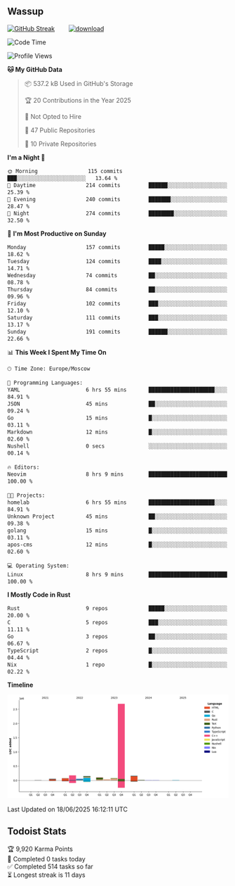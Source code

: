 ## Wassup

<!--
-->

[![GitHub Streak](http://github-readme-streak-stats.herokuapp.com?user=archeoss&theme=shades-of-purple&hide_border=true&date_format=j%20M%5B%20Y%5D)](https://git.io/streak-stats)&nbsp;&nbsp;&nbsp;&nbsp;&nbsp;&nbsp;&nbsp;&nbsp;[![download](https://user-images.githubusercontent.com/68448737/147796309-d8b65b1d-4dde-40d9-b03a-2b42aaa6cd43.jpeg)
](http://bmstu.ru/)

<!--START_SECTION:waka-->
![Code Time](http://img.shields.io/badge/Code%20Time-3%2C965%20hrs%2043%20mins-blue)

![Profile Views](http://img.shields.io/badge/Profile%20Views-0-blue)

**🐱 My GitHub Data** 

> 📦 537.2 kB Used in GitHub's Storage 
 > 
> 🏆 20 Contributions in the Year 2025
 > 
> 🚫 Not Opted to Hire
 > 
> 📜 47 Public Repositories 
 > 
> 🔑 10 Private Repositories 
 > 
**I'm a Night 🦉** 

```text
🌞 Morning                115 commits         ███░░░░░░░░░░░░░░░░░░░░░░   13.64 % 
🌆 Daytime                214 commits         ██████░░░░░░░░░░░░░░░░░░░   25.39 % 
🌃 Evening                240 commits         ███████░░░░░░░░░░░░░░░░░░   28.47 % 
🌙 Night                  274 commits         ████████░░░░░░░░░░░░░░░░░   32.50 % 
```
📅 **I'm Most Productive on Sunday** 

```text
Monday                   157 commits         █████░░░░░░░░░░░░░░░░░░░░   18.62 % 
Tuesday                  124 commits         ████░░░░░░░░░░░░░░░░░░░░░   14.71 % 
Wednesday                74 commits          ██░░░░░░░░░░░░░░░░░░░░░░░   08.78 % 
Thursday                 84 commits          ██░░░░░░░░░░░░░░░░░░░░░░░   09.96 % 
Friday                   102 commits         ███░░░░░░░░░░░░░░░░░░░░░░   12.10 % 
Saturday                 111 commits         ███░░░░░░░░░░░░░░░░░░░░░░   13.17 % 
Sunday                   191 commits         ██████░░░░░░░░░░░░░░░░░░░   22.66 % 
```


📊 **This Week I Spent My Time On** 

```text
🕑︎ Time Zone: Europe/Moscow

💬 Programming Languages: 
YAML                     6 hrs 55 mins       █████████████████████░░░░   84.91 % 
JSON                     45 mins             ██░░░░░░░░░░░░░░░░░░░░░░░   09.24 % 
Go                       15 mins             █░░░░░░░░░░░░░░░░░░░░░░░░   03.11 % 
Markdown                 12 mins             █░░░░░░░░░░░░░░░░░░░░░░░░   02.60 % 
Nushell                  0 secs              ░░░░░░░░░░░░░░░░░░░░░░░░░   00.14 % 

🔥 Editors: 
Neovim                   8 hrs 9 mins        █████████████████████████   100.00 % 

🐱‍💻 Projects: 
homelab                  6 hrs 55 mins       █████████████████████░░░░   84.91 % 
Unknown Project          45 mins             ██░░░░░░░░░░░░░░░░░░░░░░░   09.38 % 
golang                   15 mins             █░░░░░░░░░░░░░░░░░░░░░░░░   03.11 % 
apos-cms                 12 mins             █░░░░░░░░░░░░░░░░░░░░░░░░   02.60 % 

💻 Operating System: 
Linux                    8 hrs 9 mins        █████████████████████████   100.00 % 
```

**I Mostly Code in Rust** 

```text
Rust                     9 repos             █████░░░░░░░░░░░░░░░░░░░░   20.00 % 
C                        5 repos             ███░░░░░░░░░░░░░░░░░░░░░░   11.11 % 
Go                       3 repos             ██░░░░░░░░░░░░░░░░░░░░░░░   06.67 % 
TypeScript               2 repos             █░░░░░░░░░░░░░░░░░░░░░░░░   04.44 % 
Nix                      1 repo              █░░░░░░░░░░░░░░░░░░░░░░░░   02.22 % 
```



**Timeline**

![Lines of Code chart](https://raw.githubusercontent.com/archeoss/archeoss/master/assets/bar_graph.png)


 Last Updated on 18/06/2025 16:12:11 UTC
<!--END_SECTION:waka-->

## Todoist Stats

<!-- TODO-IST:START -->
🏆  9,920 Karma Points           
🌸  Completed 0 tasks today           
✅  Completed 514 tasks so far           
⏳  Longest streak is 11 days
<!-- TODO-IST:END -->

